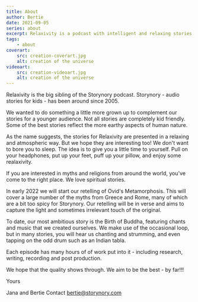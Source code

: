 ```yaml
---
title: About
author: Bertie
date: 2021-09-05
series: about
excerpt: Relaxivity is a podcast with intelligent and relaxing stories
tags: 
    - about
coverart:
    src: creation-coverart.jpg
    alt: creation of the universe
videoart: 
    src: creation-videoart.jpg
    alt: creation of the universe
---
```

Relaxivity is the big sibling of the Storynory podcast.  Storynory  - audio stories for kids - has been around since 2005. 

We wanted to do something a little more grown up to complement our stories for a younger audience. Not all stories are completely kid friendly.  Some of the best stories reflect the more earthy aspects of human nature.  

As the name suggests, the stories for Relaxivity are presented in a relaxing and atmospheric way. But we hope they are interesting too!  We don't want to bore you to sleep.  The idea is to give you a little time to yourself. Pull on your headphones, put up your feet, puff up your pillow, and enjoy some realaxivity. 

If you are interested in myths and religions from around the world, you've come to the right place. We love spiritual stories.  

In early 2022 we will start our retelling of Ovid's Metamorphosis.  This will cover a large number of the myths from Greece and Rome, many of which are a bit too spicy for Storynory.  Our retelling will be in verse and aims to capture the light and sometimes irrelevant touch of the original.  

To date, our most ambitious story is the Birth of Buddha, featuring chants and music that we created ourselves. We make use of the occasional loop, but in many stories, you will hear us chanting and strumming, and even tapping on the odd drum such as an Indian tabla.   

Each episode has many hours of of work put into it - including research, writing, recording and post production.   

We hope that the quality shows through.  We aim to be the best - by far!!! 

Yours 

Jana and Bertie
Contact bertie@storynory.com


